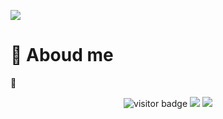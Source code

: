 ![](https://youpai.roccoshi.top/img/20200804214216.png)

# 🧐 Aboud me

📝
 
<p align="center">
<img src="https://visitor-badge.laobi.icu/badge?page_id=Lincest.Lincest" alt="visitor badge"/>
<a href="mailto:imroccoshi@gmail.com"><img src="https://img.shields.io/badge/gmail-imroccoshi%40gmail.com-red"></a>
<a href="https://roccoshi.top"><img src="https://img.shields.io/badge/blog-roccoshi-green"></a>
</p>

<p align="center">
  <img src="https://github-readme-stats.vercel.app/api?username=Lincest&show_icons=true&count_private=true&show_owner=true" alt="">
</p>


